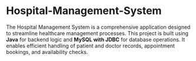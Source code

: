 # Hospital-Management-System
The Hospital Management System is a comprehensive application designed to streamline healthcare management processes. This project is built using **Java** for backend logic and **MySQL with JDBC** for database operations. It enables efficient handling of patient and doctor records, appointment bookings, and availability checks.
